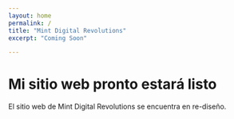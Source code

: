 ```yaml
---
layout: home
permalink: /
title: "Mint Digital Revolutions"
excerpt: "Coming Soon"

---
```

# Mi sitio web pronto estará listo
El sitio web de Mint Digital Revolutions se encuentra en re-diseño.
